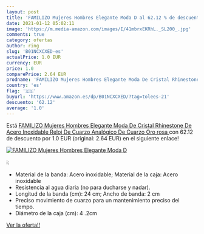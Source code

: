 ```yaml
---
layout: post
title: 'FAMILIZO Mujeres Hombres Elegante Moda D al 62.12 % de descuento'
date: 2021-01-12 05:02:11
image: 'https://m.media-amazon.com/images/I/41mbrxEKRhL._SL200_.jpg'
comments: true
category: ofertas
author: ring
slug: 'B01NCXCXED-es'
actualPrice: 1.0 EUR
currency: EUR
price: 1.0
comparePrice: 2.64 EUR
prodname: 'FAMILIZO Mujeres Hombres Elegante Moda De Cristal Rhinestone De Acero Inoxidable Reloj De Cuarzo Analógico De Cuarzo  Oro rosa '
country: 'es'
flag: '🇪🇸'
buyurl: 'https://www.amazon.es/dp/B01NCXCXED/?tag=tolees-21'
descuento: '62.12'
average: '1.0'
---
```


Está [FAMILIZO Mujeres Hombres Elegante Moda De Cristal Rhinestone De Acero Inoxidable Reloj De Cuarzo Analógico De Cuarzo  Oro rosa ](https://www.amazon.es/dp/B01NCXCXED/?tag=tolees-21) con 62.12 de descuento por 1.0 EUR (original: 2.64 EUR) en el siguiente enlace!

[![FAMILIZO Mujeres Hombres Elegante Moda D](https://m.media-amazon.com/images/I/41mbrxEKRhL._SL200_.jpg)](https://www.amazon.es/dp/B01NCXCXED/?tag=tolees-21)

ℹ️:

- Material de la banda: Acero inoxidable; Material de la caja: Acero inoxidable
- Resistencia al agua diaria (no para ducharse y nadar).
- Longitud de la banda (cm): 24 cm; Ancho de banda: 2 cm
- Preciso movimiento de cuarzo para un mantenimiento preciso del tiempo.
- Diámetro de la caja (cm): 4 .2cm

[Ver la oferta!!](https://www.amazon.es/dp/B01NCXCXED/?tag=tolees-21)
